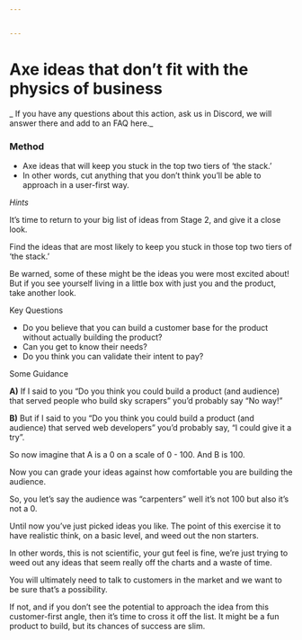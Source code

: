 ```yaml
---


---
```


<h1 id="axe-ideas-that-dont-fit-with-the-physics-of-business">Axe ideas that don’t fit with the physics of business</h1>
<p>_ If you have any questions about this action, ask us in Discord, we will answer there and add to an FAQ here._</p>
<h3 id="method">Method</h3>
<ul>
<li>Axe ideas that will keep you stuck in the top two tiers of ‘the stack.’</li>
<li>In other words, cut anything that you don’t think you’ll be able to approach in a user-first way.</li>
</ul>
<p><em>Hints</em></p>
<p>It’s time to return to your big list of ideas from Stage 2, and give it a close look.</p>
<p>Find the ideas that are most likely to keep you stuck in those top two tiers of ‘the stack.’</p>
<p>Be warned, some of these might be the ideas you were most excited about! But if you see yourself living in a little box with just you and the product, take another look.</p>
<p>Key Questions</p>
<ul>
<li>Do you believe that you can build a customer base for the product without actually building the product?</li>
<li>Can you get to know their needs?</li>
<li>Do you think you can validate their intent to pay?</li>
</ul>
<p>Some Guidance</p>
<p><strong>A)</strong>  If I said to you “Do you think you could build a product (and audience) that served people who build sky scrapers” you’d probably say “No way!”</p>
<p><strong>B)</strong>  But if I said to you “Do you think you could build a product (and audience) that served web developers” you’d probably say, “I could give it a try”.</p>
<p>So now imagine that A is a 0 on a scale of 0 - 100. And B is 100.</p>
<p>Now you can grade your ideas against how comfortable you are building the audience.</p>
<p>So, you let’s say the audience was “carpenters” well it’s not 100 but also it’s not a 0.</p>
<p>Until now you’ve just picked ideas you like. The point of this exercise it to have realistic think, on a basic level, and weed out the non starters.</p>
<p>In other words, this is not scientific, your gut feel is fine, we’re just trying to weed out any ideas that seem really off the charts and a waste of time.</p>
<p>You will ultimately need to talk to customers in the market and we want to be sure that’s a possibility.</p>
<p>If not, and if you don’t see the potential to approach the idea from this customer-first angle, then it’s time to cross it off the list. It might be a fun product to build, but its chances of success are slim.</p>

